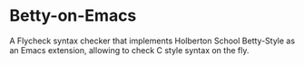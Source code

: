 # Betty-on-Emacs
A Flycheck syntax checker that implements Holberton School Betty-Style as an Emacs extension, allowing to check C style syntax on the fly.
